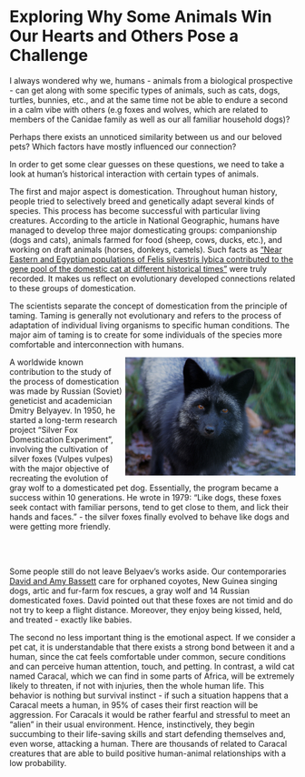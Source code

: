 # Exploring Why Some Animals Win Our Hearts and Others Pose a Challenge

I always wondered why we, humans - animals from a biological prospective - can get along with some specific types of animals, such as cats, dogs, turtles, bunnies, etc., and at the same time not be able to endure a second in a calm vibe with others (e.g foxes and wolves, which are related to members of the Canidae family as well as our all familiar household dogs)? 

Perhaps there exists an unnoticed similarity between us and our beloved pets? Which factors have mostly influenced our connection?

In order to get some clear guesses on these questions, we need to take a look at human’s historical interaction with certain types of animals. 

The first and major aspect is domestication. Throughout human history, people tried to selectively breed and genetically adapt several kinds of species. This process has become successful with particular living creatures. According to the article in National Geographic, humans have managed to develop three major domesticating groups: companionship (dogs and cats), animals farmed for food (sheep, cows, ducks, etc.), and working on draft animals (horses, donkeys, camels). Such facts as [“Near Eastern and Egyptian populations of Felis silvestris lybica contributed to the gene pool of the domestic cat at different historical times”](https://www.nature.com/articles/s41559-017-0139.epdf?sharing_token=a-9BmmTKbme_7rk_Wb7KJdRgN0jAjWel9jnR3ZoTv0P1-hlCK4xw03Oq1bTQkuMRxu0CVri32-8BYKho-FYR13zfxre5GLJcd4_0LmLN4VEXjB6NSx3DrZ2P--bES4XzdX8f6vgAk7S5GxG11GPRIW5F1R-kzl0blu7b5vt-r5ECqD2WOxdtIzAp4RtzruH8MGYQn91anq5PrjerVMabheRp2DZB4UaCVFdollXT9Hk%3D&tracking_referrer=www.nationalgeographic.com) were truly recorded. It makes us reflect on evolutionary developed connections related to these groups of domestication.

The scientists separate the concept of domestication from the principle of taming. Taming is generally not evolutionary and refers to the process of adaptation of individual living organisms to specific human conditions. The major aim of taming is to create for some individuals of the species more comfortable and interconnection with humans. 

<p float="left">
  <img src="SilverFox.jpeg" alt="Alt Text" width="300" align="right">
</p>
A worldwide known contribution to the study of the process of domestication was made by Russian (Soviet) geneticist and academician Dmitry Belyayev. In 1950, he started a long-term research project “Silver Fox Domestication Experiment”, involving the cultivation of silver foxes (Vulpes vulpes) with the major objective of recreating the evolution of gray wolf to a domesticated pet dog.
Essentially, the program became a success within 10 generations. He wrote in 1979: “Like dogs, these foxes seek contact with familiar persons, tend to get close to them, and lick their hands and faces.” - the silver foxes finally evolved to behave like dogs and were getting more friendly.

<br><br>

Some people still do not leave Belyaev’s works aside. Our contemporaries [David and Amy Bassett](https://www.kpbs.org/news/local/2023/04/28/russian-domesticated-foxes-trained-nosework-save-lives-santa-ysabel)  care for orphaned coyotes, New Guinea singing dogs, artic and fur-farm fox rescues, a gray wolf and 14 Russian domesticated foxes. David pointed out that these foxes are not timid and do not try to keep a flight distance. Moreover, they enjoy being kissed, held, and treated - exactly like babies.

The second no less important thing is the emotional aspect. If we consider a pet cat, it is understandable that there exists a strong bond between it and a human, since the cat feels comfortable under common, secure conditions and can perceive human attention, touch, and petting. In contrast, a wild cat named Caracal, which we can find in some parts of Africa, will be extremely likely to threaten, if not with injuries, then the whole human life. This behavior is nothing but survival instinct - if such a situation happens that a Caracal meets a human, in 95% of cases their first reaction will be aggression. For Caracals it would be rather fearful and stressful to meet an “alien” in their usual environment. Hence, instinctively, they begin succumbing to their life-saving skills and start defending themselves and, even worse, attacking a human. There are thousands of related to Caracal creatures that are able to build positive human-animal relationships with a low probability.
